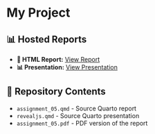 # My Project

## 📊 Hosted Reports
- **📄 HTML Report:** [View Report](https://github.com/EricZou007/QTM350_homework5.git)
- **📊 Presentation:** [View Presentation](https://github.com/EricZou007/QTM350_homework5.git)

## 📂 Repository Contents
- `assignment_05.qmd` - Source Quarto report
- `revealjs.qmd` - Source Quarto presentation
- `assignment_05.pdf` - PDF version of the report

